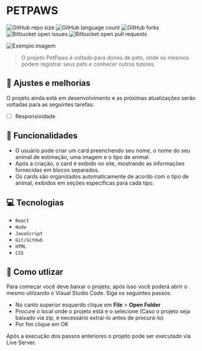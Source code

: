 # PETPAWS

![GitHub repo size](https://img.shields.io/github/repo-size/GabrielRHL/super-cars?style=for-the-badge)
![GitHub language count](https://img.shields.io/github/languages/count/GabrielRHL/super-cars?style=for-the-badge)
![GitHub forks](https://img.shields.io/github/forks/GabrielRHL/super-cars?style=for-the-badge)
![Bitbucket open issues](https://img.shields.io/bitbucket/issues/GabrielRHL/super-cars?style=for-the-badge)
![Bitbucket open pull requests](https://img.shields.io/bitbucket/pr-raw/GabrielRHL/super-cars?style=for-the-badge)

<img src="./imgs/petpaws-banner.png" alt="Exemplo imagem">

> O projeto PetPaws é voltado para donos de pets, onde os mesmos podem registrar seus pets e conhecer outros tutores.

## 🔧 Ajustes e melhorias

O projeto ainda está em desenvolvimento e as próximas atualizações serão voltadas para as seguintes tarefas:

- [ ] Responsividade

## 🔨 Funcionalidades

- O usuário pode criar um card preenchendo seu nome, o nome do seu animal de estimação, uma imagem e o tipo de animal.
- Após a criação, o card é exibido no site, mostrando as informações fornecidas em blocos separados.
- Os cards são organizados automaticamente de acordo com o tipo de animal, exibidos em seções específicas para cada tipo.

## 💻 Tecnologias

- `React`
- `Node`
- `JavaScript`
- `Git/GitHub`
- `HTML`
- `CSS`

## 📁 Como utlizar

Para começar você deve baixar o projeto, após isso você poderá abrir o mesmo utilzando o Visual Studio Code. Siga os seguintes passos:

- No canto superior esquerdo clique em **File** > **Open Folder**
- Procure o local onde o projeto está e o selecione (Caso o projeto seja baixado via zip, é necessário extraí-lo antes de procurá-lo)
- Por fim clique em OK

Após a execução dos passos anteriores o projeto pode ser executado via Live Server.